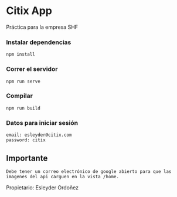 Citix App
=== 

Práctica para la empresa SHF

### Instalar dependencias
```
npm install
```

### Correr el servidor
```
npm run serve
```

### Compilar
```
npm run build
```

### Datos para iniciar sesión
```
email: esleyder@citix.com
password: citix
```

## Importante
```
Debe tener un correo electrónico de google abierto para que las imagenes del api carguen en la vista /home.
```

Propietario: Esleyder Ordoñez